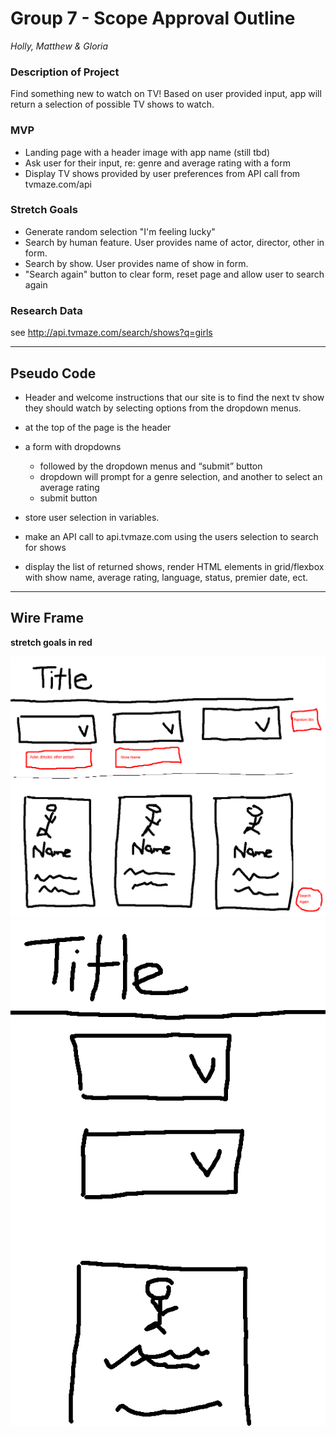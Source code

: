 # Group 7 - Scope Approval Outline

_Holly, Matthew & Gloria_

### Description of Project

Find something new to watch on TV! Based on user provided input, app will return a selection of possible TV shows to watch.

### MVP

- Landing page with a header image with app name (still tbd)
- Ask user for their input, re: genre and average rating with a form
- Display TV shows provided by user preferences from API call from tvmaze.com/api

### Stretch Goals

- Generate random selection "I'm feeling lucky"
- Search by human feature. User provides name of actor, director, other in form.
- Search by show. User provides name of show in form.
- "Search again" button to clear form, reset page and allow user to search again

### Research Data

see http://api.tvmaze.com/search/shows?q=girls

---

## Pseudo Code

- Header and welcome instructions that our site is to find the next tv show they should watch by selecting options from the dropdown menus.

- at the top of the page is the header

- a form with dropdowns

  - followed by the dropdown menus and “submit” button
  - dropdown will prompt for a genre selection, and another to select an average rating
  - submit button

- store user selection in variables.

- make an API call to api.tvmaze.com using the users selection to search for shows

- display the list of returned shows, render HTML elements in grid/flexbox with show name, average rating, language, status, premier date, ect.

---

## Wire Frame

**stretch goals in red**

<img src="https://github.com/Robort32/ideal-eureka/blob/main/ScopeApproval/FunPunDesktop.png" alt="wireframe desktop group 7">

<img src="https://github.com/Robort32/ideal-eureka/blob/main/ScopeApproval/FunPunMobile.png" alt="wireframe mobile group 7">
